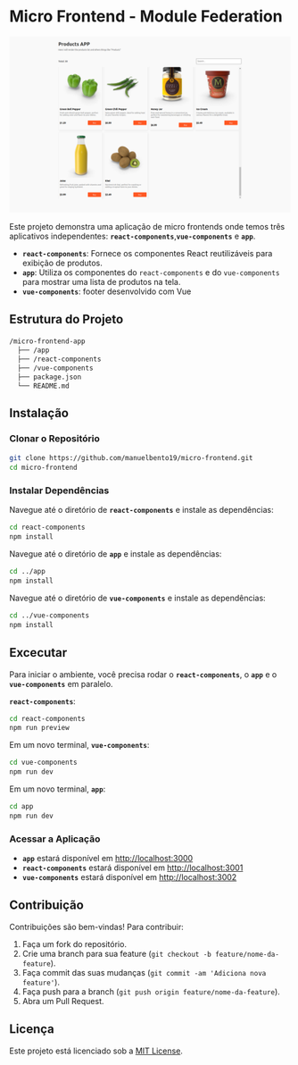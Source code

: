 # Micro Frontend - Module Federation

![Preview Image](./preview.png)

Este projeto demonstra uma aplicação de micro frontends onde temos três aplicativos independentes: **`react-components`**,**`vue-components`** e **`app`**. 

- **`react-components`**: Fornece os componentes React reutilizáveis para exibição de produtos.
- **`app`**: Utiliza os componentes do `react-components` e do `vue-components` para mostrar uma lista de produtos na tela.
- **`vue-components`**: footer desenvolvido com Vue

## Estrutura do Projeto

```
/micro-frontend-app
  ├── /app        
  ├── /react-components
  ├── /vue-components
  ├── package.json        
  └── README.md 
```

## Instalação

### Clonar o Repositório
```bash
git clone https://github.com/manuelbento19/micro-frontend.git
cd micro-frontend
```

### Instalar Dependências

Navegue até o diretório de **`react-components`** e instale as dependências:
```bash
cd react-components
npm install
```

Navegue até o diretório de **`app`** e instale as dependências:
```bash
cd ../app
npm install
```
Navegue até o diretório de **`vue-components`** e instale as dependências:
```bash
cd ../vue-components
npm install
```
## Excecutar

Para iniciar o ambiente, você precisa rodar o **`react-components`**, o **`app`** e o **`vue-components`** em paralelo.

**`react-components`**:
   ```bash
   cd react-components
   npm run preview
   ```
Em um novo terminal, **`vue-components`**:
   ```bash
   cd vue-components
   npm run dev
   ```
Em um novo terminal, **`app`**:
   ```bash
   cd app
   npm run dev
   ```

### Acessar a Aplicação

- **`app`** estará disponível em [http://localhost:3000](http://localhost:3000) 
- **`react-components`** estará disponível em [http://localhost:3001](http://localhost:3001)
- **`vue-components`** estará disponível em [http://localhost:3002](http://localhost:3002)

## Contribuição

Contribuições são bem-vindas! Para contribuir:

1. Faça um fork do repositório.
2. Crie uma branch para sua feature (`git checkout -b feature/nome-da-feature`).
3. Faça commit das suas mudanças (`git commit -am 'Adiciona nova feature'`).
4. Faça push para a branch (`git push origin feature/nome-da-feature`).
5. Abra um Pull Request.

## Licença

Este projeto está licenciado sob a [MIT License](LICENSE).